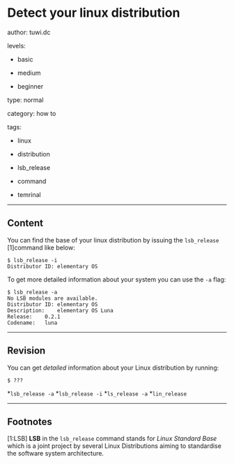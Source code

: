 # Detect your linux distribution
author: tuwi.dc

levels:

  - basic

  - medium

  - beginner

type: normal

category: how to

tags:

  - linux

  - distribution

  - lsb_release

  - command

  - temrinal

---
## Content

You can find the base of your linux distribution by issuing the `lsb_release` [1]command like below:
```
$ lsb_release -i
Distributor ID:	elementary OS
```

To get more detailed information about your system you can use the `-a` flag:

```
$ lsb_release -a
No LSB modules are available.
Distributor ID:	elementary OS
Description:	elementary OS Luna
Release:	0.2.1
Codename:	luna
```

---
## Revision

You can get *detailed* information about your Linux distribution by running:
```
$ ???
```
*`lsb_release -a`
*`lsb_release -i`
*`ls_release -a`
*`lin_release`

---
## Footnotes

[1:LSB]
**LSB** in the `lsb_release` command stands for *Linux Standard Base* which is a joint project by several Linux Distributions aiming to standardise the software system architecture.